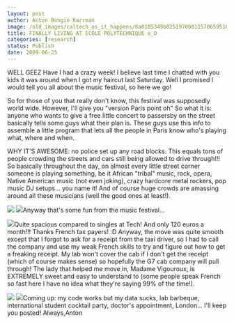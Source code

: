 ```yaml
---
layout: post
author: Anton Bongio Karrman
image: /old_images/caltech_as_it_happens/6a0105349b8251970b011570659510970c.jpg
title: FINALLY LIVING AT ECOLE POLYTECHNIQUE o_O
categories: [research]
status: Publish
date: 2009-06-25
---
```



WELL GEEZ Have I had a crazy week! I believe last time I chatted with you kids it was around when I got my haircut last Saturday. Well I promised I would tell you all about the music festival, so here we go!

So for those of you that really don't know, this festival was supposedly world wide. However, I'll give you "version Paris point oh"
So what it is: anyone who wants to give a free little concert to passersby on the street basically tells some guys what their plan is. These guys use this info to assemble a little program that lets all the people in Paris know who's playing what, where and when.

WHY IT'S AWESOME: no police set up any road blocks. This equals tons of people crowding the streets and cars still being allowed to drive through!!! So basically throughout the day, on almost every little street corner someone is playing something, be it African "tribal" music, rock, opera, Native American music (not even joking), crazy hardcore metal rockers, pop music DJ setups... you name it! And of course huge crowds are amassing around all these musicians (well the good ones at least!).

![](/old_images/caltech_as_it_happens/6a0105349b8251970b011570658bca970c.jpg)
![](/old_images/caltech_as_it_happens/6a0105349b8251970b0115715abead970b.jpg)Anyway that's some fun from the music festival...

![](/old_images/caltech_as_it_happens/6a0105349b8251970b01157065afb3970c.jpg)Quite spacious compared to singles at Tech! And only 120 euros a month!!! Thanks French tax payers! :D
Anyway, the move was quite smooth except that I forgot to ask for a receipt from the taxi driver, so I had to call the company and use my weak French skills to try and figure out how to get a freaking receipt. My lab won't cover the cab if I don't get the receipt (which of course makes sense) so hopefully the G7 cab company will pull through! The lady that helped me move in, Madame Vigouroux, is EXTREMELY sweet and easy to understand to (some people speak French so fast here I have no idea what they're saying 99% of the time!).

![](/old_images/caltech_as_it_happens/6a0105349b8251970b0115715b0a66970b.jpg)
![](/old_images/caltech_as_it_happens/6a0105349b8251970b0115715afa32970b.jpg)Coming up: my code works but my data sucks, lab barbeque, international student cocktail party, doctor's appointment, London... I'll keep you posted!
Always,Anton

